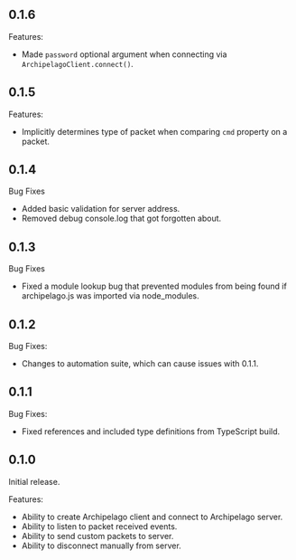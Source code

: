 ## 0.1.6

Features:

- Made `password` optional argument when connecting via `ArchipelagoClient.connect()`.

## 0.1.5

Features:

- Implicitly determines type of packet when comparing `cmd` property on a packet.

## 0.1.4

Bug Fixes

- Added basic validation for server address.
- Removed debug console.log that got forgotten about.

## 0.1.3

Bug Fixes

- Fixed a module lookup bug that prevented modules from being found if archipelago.js was imported via node_modules.

## 0.1.2

Bug Fixes:

- Changes to automation suite, which can cause issues with 0.1.1.

## 0.1.1

Bug Fixes:

- Fixed references and included type definitions from TypeScript build.

## 0.1.0

Initial release.

Features:

- Ability to create Archipelago client and connect to Archipelago server.
- Ability to listen to packet received events.
- Ability to send custom packets to server.
- Ability to disconnect manually from server.
